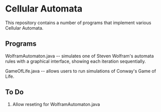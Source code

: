 # Cellular Automata
This repository contains a number of programs that implement various Cellular
Automata.

## Programs
WolframAutomaton.java -- simulates one of Steven Wolfram's automata rules with
a graphical interface, showing each iteration sequentially.

GameOfLife.java -- allows users to run simulations of Conway's Game of Life.

## To Do
1. Allow reseting for WolframAutomaton.java
